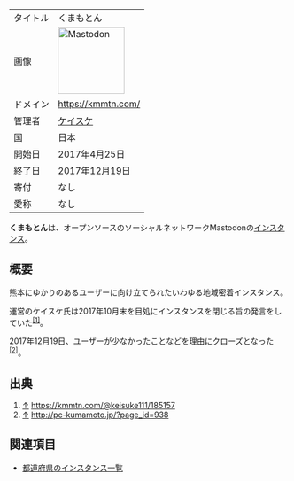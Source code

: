 <div>

|          |                                                                                                                                                                                                                                                                                                        |
|----------|--------------------------------------------------------------------------------------------------------------------------------------------------------------------------------------------------------------------------------------------------------------------------------------------------------|
| タイトル | くまもとん                                                                                                                                                                                                                                                                                             |
| 画像     | [<img src="/images/thumb/0/00/Mastodon_logo.png/120px-Mastodon_logo.png" srcset="/images/thumb/0/00/Mastodon_logo.png/180px-Mastodon_logo.png 1.5x, /images/0/00/Mastodon_logo.png 2x" width="120" height="120" alt="Mastodon" />](/%E3%83%95%E3%82%A1%E3%82%A4%E3%83%AB:Mastodon_logo.png "Mastodon") |
| ドメイン | <a href="https://kmmtn.com/" rel="nofollow">https://kmmtn.com/</a>                                                                                                                                                                                                                                     |
| 管理者   | <a href="https://kmmtn.com/@keisuke111" rel="nofollow">ケイスケ</a>                                                                                                                                                                                                                                    |
| 国       | 日本                                                                                                                                                                                                                                                                                                   |
| 開始日   | 2017年4月25日                                                                                                                                                                                                                                                                                          |
| 終了日   | 2017年12月19日                                                                                                                                                                                                                                                                                         |
| 寄付     | なし                                                                                                                                                                                                                                                                                                   |
| 愛称     | なし                                                                                                                                                                                                                                                                                                   |

**くまもとん**は、オープンソースのソーシャルネットワークMastodonの[インスタンス](/%E3%82%A4%E3%83%B3%E3%82%B9%E3%82%BF%E3%83%B3%E3%82%B9 "インスタンス")。

## 概要

熊本にゆかりのあるユーザーに向け立てられたいわゆる地域密着インスタンス。

運営のケイスケ氏は2017年10月末を目処にインスタンスを閉じる旨の発言をしていた<sup>[\[1\]](#cite_note-1)</sup>。

2017年12月19日、ユーザーが少なかったことなどを理由にクローズとなった<sup>[\[2\]](#cite_note-2)</sup>。

## 出典

<div>

1.  [↑](#cite_ref-1) <a href="https://kmmtn.com/@keisuke111/185157" rel="nofollow">https://kmmtn.com/@keisuke111/185157</a>
2.  [↑](#cite_ref-2) <a href="http://pc-kumamoto.jp/?page_id=938" rel="nofollow">http://pc-kumamoto.jp/?page_id=938</a>

</div>

## 関連項目

-   [都道府県のインスタンス一覧](/%E9%83%BD%E9%81%93%E5%BA%9C%E7%9C%8C%E3%81%AE%E3%82%A4%E3%83%B3%E3%82%B9%E3%82%BF%E3%83%B3%E3%82%B9%E4%B8%80%E8%A6%A7 "都道府県のインスタンス一覧")

  

</div>
